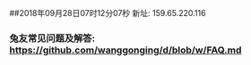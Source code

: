 ##2018年09月28日07时12分07秒 新址: 159.65.220.116
### 兔友常见问题及解答: https://github.com/wanggonging/d/blob/w/FAQ.md
